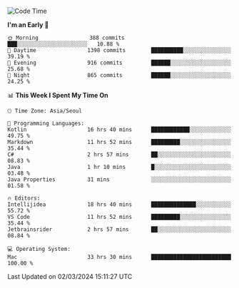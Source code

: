 <!--START_SECTION:waka-->
![Code Time](http://img.shields.io/badge/Code%20Time-432%20hrs%2040%20mins-blue)

**I'm an Early 🐤** 

```text
🌞 Morning                388 commits         ███░░░░░░░░░░░░░░░░░░░░░░   10.88 % 
🌆 Daytime                1398 commits        ██████████░░░░░░░░░░░░░░░   39.19 % 
🌃 Evening                916 commits         ██████░░░░░░░░░░░░░░░░░░░   25.68 % 
🌙 Night                  865 commits         ██████░░░░░░░░░░░░░░░░░░░   24.25 % 
```


📊 **This Week I Spent My Time On** 

```text
🕑︎ Time Zone: Asia/Seoul

💬 Programming Languages: 
Kotlin                   16 hrs 40 mins      ████████████░░░░░░░░░░░░░   49.75 % 
Markdown                 11 hrs 52 mins      █████████░░░░░░░░░░░░░░░░   35.44 % 
C#                       2 hrs 57 mins       ██░░░░░░░░░░░░░░░░░░░░░░░   08.83 % 
Java                     1 hr 10 mins        █░░░░░░░░░░░░░░░░░░░░░░░░   03.48 % 
Java Properties          31 mins             ░░░░░░░░░░░░░░░░░░░░░░░░░   01.58 % 

🔥 Editors: 
Intellijidea             18 hrs 40 mins      ██████████████░░░░░░░░░░░   55.72 % 
VS Code                  11 hrs 52 mins      █████████░░░░░░░░░░░░░░░░   35.44 % 
Jetbrainsrider           2 hrs 57 mins       ██░░░░░░░░░░░░░░░░░░░░░░░   08.84 % 

💻 Operating System: 
Mac                      33 hrs 30 mins      █████████████████████████   100.00 % 
```


 Last Updated on 02/03/2024 15:11:27 UTC
<!--END_SECTION:waka-->
